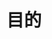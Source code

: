 # 目的

<!-- I want to review in Japanese. -->
<!-- for GitHub Copilot review rule -->

<!-- ギャル風に教えて -->

<!-- for GitHub Copilot review rule -->
<!-- I want to review in Japanese. -->
